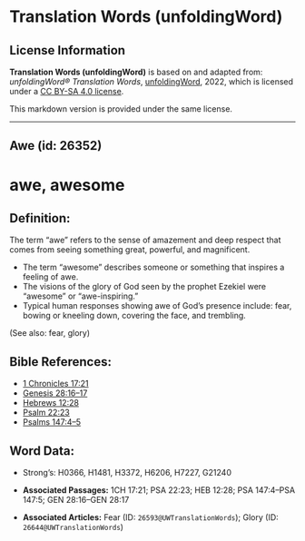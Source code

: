 # Translation Words (unfoldingWord)

## License Information

**Translation Words (unfoldingWord)** is based on and adapted from: _unfoldingWord® Translation Words_, [unfoldingWord](https://unfoldingword.org/utw), 2022, which is licensed under a [CC BY-SA 4.0 license](https://creativecommons.org/licenses/by-sa/4.0/legalcode.en).

This markdown version is provided under the same license.



--------------------------------

## Awe (id: 26352)

awe, awesome
============

Definition:
-----------

The term “awe” refers to the sense of amazement and deep respect that comes from seeing something great, powerful, and magnificent.

* The term “awesome” describes someone or something that inspires a feeling of awe.
* The visions of the glory of God seen by the prophet Ezekiel were “awesome” or “awe\-inspiring.”
* Typical human responses showing awe of God’s presence include: fear, bowing or kneeling down, covering the face, and trembling.

(See also: fear, glory)

Bible References:
-----------------

* [1 Chronicles 17:21](https://ref.ly/1Chr17:21)
* [Genesis 28:16–17](https://ref.ly/Gen28:16-Gen28:17)
* [Hebrews 12:28](https://ref.ly/Heb12:28)
* [Psalm 22:23](https://ref.ly/Ps22:23)
* [Psalms 147:4–5](https://ref.ly/Ps147:4-Ps147:5)

Word Data:
----------

* Strong’s: H0366, H1481, H3372, H6206, H7227, G21240

* **Associated Passages:** 1CH 17:21; PSA 22:23; HEB 12:28; PSA 147:4–PSA 147:5; GEN 28:16–GEN 28:17
* **Associated Articles:** Fear (ID: `26593@UWTranslationWords`); Glory (ID: `26644@UWTranslationWords`)

